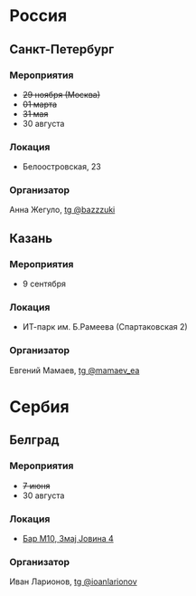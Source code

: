# Россия

## Санкт-Петербург

### Мероприятия
- ~~29 ноября (Москва)~~
- ~~01 марта~~
- ~~31 мая~~
- 30 августа

### Локация
- Белоостровская, 23

### Организатор
Анна Жегуло, [tg @bazzzuki](https://t.me/bazzzuki)

## Казань

### Мероприятия
- 9 сентября

### Локация
- ИТ-парк им. Б.Рамеева (Спартаковская 2)

### Организатор
Евгений Мамаев, [tg @mamaev_ea](https://t.me/mamaev_ea)

# Сербия

## Белград

### Мероприятия
- ~~7 июня~~
- 30 августа
### Локация
- [Бар М10, Змај Јовина 4](https://www.google.com/maps/place/M10+Bar/data=!4m7!3m6!1s0x475a7b036197d06d:0xeb43a3af7f2a87a4!8m2!3d44.8166679!4d20.457092!16s%2Fg%2F11v61myqjr!19sChIJbdCXYQN7WkcRpIcqf6-jQ-s?authuser=0&hl=ru&rclk=1)

### Организатор
Иван Ларионов, [tg @ioanlarionov](https://t.me/ioanlarionov)


